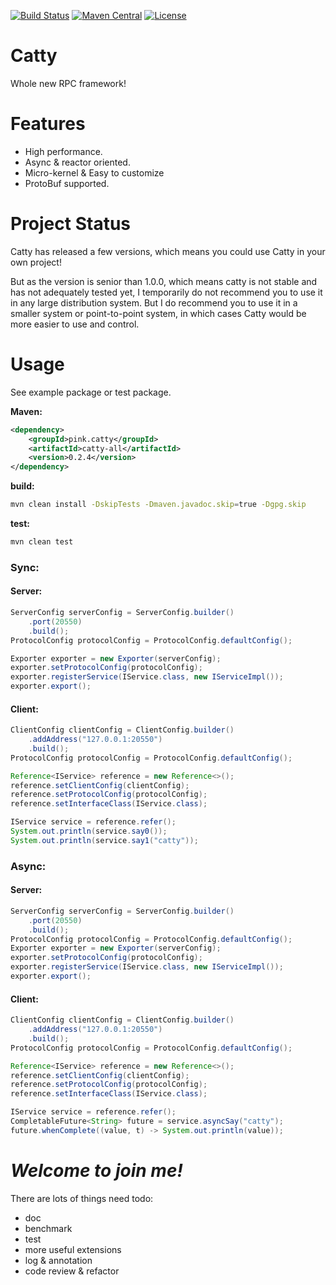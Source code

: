 [![Build Status](https://www.travis-ci.com/zhengrenjie/catty.svg?branch=master)](https://www.travis-ci.com/zhengrenjie/catty)
[![Maven Central](https://maven-badges.herokuapp.com/maven-central/pink.catty/catty-all/badge.svg)](https://maven-badges.herokuapp.com/maven-central/pink.catty/catty-all)
[![License](https://img.shields.io/badge/License-Apache%202.0-blue.svg)](https://opensource.org/licenses/Apache-2.0)

# Catty
Whole new RPC framework!

# Features
* High performance.
* Async & reactor oriented.
* Micro-kernel & Easy to customize
* ProtoBuf supported.

# Project Status
Catty has released a few versions, which means you could use Catty in your own project!

But as the version is senior than 1.0.0, which means catty is not stable and has not adequately 
tested yet, I temporarily do not recommend you to use it in any large distribution system. But I do 
recommend you to use it in a smaller system or point-to-point system, in which cases Catty would 
be more easier to use and control.

# Usage
See example package or test package.

**Maven:**
```xml
<dependency>
    <groupId>pink.catty</groupId>
    <artifactId>catty-all</artifactId>
    <version>0.2.4</version>
</dependency>
```

**build:**
```bash
mvn clean install -DskipTests -Dmaven.javadoc.skip=true -Dgpg.skip
```

**test:**
```bash
mvn clean test
```

### Sync:
#### Server:
```java
ServerConfig serverConfig = ServerConfig.builder()
    .port(20550)
    .build();
ProtocolConfig protocolConfig = ProtocolConfig.defaultConfig();

Exporter exporter = new Exporter(serverConfig);
exporter.setProtocolConfig(protocolConfig);
exporter.registerService(IService.class, new IServiceImpl());
exporter.export();

```
#### Client:
```java
ClientConfig clientConfig = ClientConfig.builder()
    .addAddress("127.0.0.1:20550")
    .build();
ProtocolConfig protocolConfig = ProtocolConfig.defaultConfig();

Reference<IService> reference = new Reference<>();
reference.setClientConfig(clientConfig);
reference.setProtocolConfig(protocolConfig);
reference.setInterfaceClass(IService.class);

IService service = reference.refer();
System.out.println(service.say0());
System.out.println(service.say1("catty"));

```
### Async:
#### Server:
```java
ServerConfig serverConfig = ServerConfig.builder()
    .port(20550)
    .build();
ProtocolConfig protocolConfig = ProtocolConfig.defaultConfig();
Exporter exporter = new Exporter(serverConfig);
exporter.setProtocolConfig(protocolConfig);
exporter.registerService(IService.class, new IServiceImpl());
exporter.export();
```
#### Client:
```java
ClientConfig clientConfig = ClientConfig.builder()
    .addAddress("127.0.0.1:20550")
    .build();
ProtocolConfig protocolConfig = ProtocolConfig.defaultConfig();

Reference<IService> reference = new Reference<>();
reference.setClientConfig(clientConfig);
reference.setProtocolConfig(protocolConfig);
reference.setInterfaceClass(IService.class);

IService service = reference.refer();
CompletableFuture<String> future = service.asyncSay("catty");
future.whenComplete((value, t) -> System.out.println(value));
```

# *Welcome to join me!*
There are lots of things need todo:
* doc
* benchmark
* test
* more useful extensions
* log & annotation
* code review & refactor
